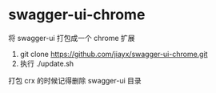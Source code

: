 # swagger-ui-chrome
将 swagger-ui 打包成一个 chrome 扩展

1. git clone https://github.com/jiayx/swagger-ui-chrome.git
2. 执行 ./update.sh 

打包 crx 的时候记得删除 swagger-ui 目录
